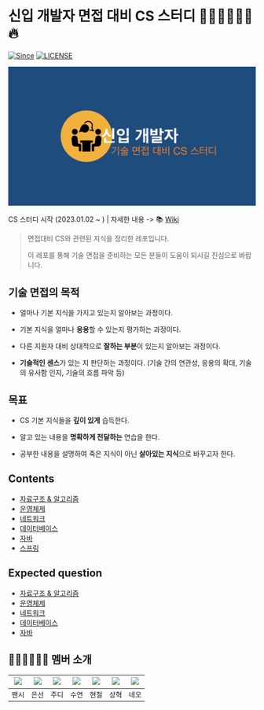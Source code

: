 # 신입 개발자 면접 대비 CS 스터디 👨🏻‍💻👩🏻‍💻 🔥

[![Since](https://img.shields.io/badge/since-2023.01.02-333333.svg?style=flat-square)](https://github.com/Fancy96/2023-CS-Study)
[![LICENSE](https://img.shields.io/dub/l/vibe-d.svg?style=flat-square)](https://github.com/Fancy96/2023-CS-Study/blob/main/LICENSE.md/)

![](/etc/image/developer_interview.jpeg)

CS 스터디 시작 (2023.01.02 ~ ) | 자세한 내용 -> 📚 [Wiki](https://github.com/Fancy96/2023-CS-Study/wiki)

> 면접대비 CS와 관련된 지식을 정리한 레포입니다.
>
> 이 레포를 통해 기술 면접을 준비하는 모든 분들이 도움이 되시길 진심으로 바랍니다.

## 기술 면접의 목적

*   얼마나 기본 지식을 가지고 있는지 알아보는 과정이다.

*   기본 지식을 얼마나 **응용**할 수 있는지 평가하는 과정이다.

*   다른 지원자 대비 상대적으로 **잘하는 부분**이 있는지 알아보는 과정이다.

*   **기술적인 센스**가 있는 지 판단하는 과정이다. (기술 간의 연관성, 응용의 확대, 기술의 유사함 인지, 기술의 흐름 파악 등)

## 목표

* CS 기본 지식들을 **깊이 있게** 습득한다.

* 알고 있는 내용을 **명확하게 전달하는** 연습을 한다.

* 공부한 내용을 설명하여 죽은 지식이 아닌 **살아있는 지식**으로 바꾸고자 한다.

## Contents

* [자료구조 & 알고리즘](https://github.com/Fancy96/2023-CS-Study/blob/main/Algorithm/README.md)
* [운영체제](https://github.com/Fancy96/2023-CS-Study/blob/main/OS/README.md)
* [네트워크](https://github.com/Fancy96/2023-CS-Study/blob/main/Network/README.md)
* [데이터베이스](https://github.com/Fancy96/2023-CS-Study/blob/main/DB/README.md)
* [자바](https://github.com/Fancy96/2023-CS-Study/blob/main/java/README.md)
* [스프링](https://github.com/Fancy96/2023-CS-Study/blob/main/Spring/README.md)

## Expected question

* [자료구조 & 알고리즘](https://github.com/Fancy96/2023-CS-Study/blob/main/Interview/algorithm_expected_question.md)
* [운영체제](https://github.com/Fancy96/2023-CS-Study/blob/main/Interview/os_expected_question.md)
* [네트워크](https://github.com/Fancy96/2023-CS-Study/blob/main/Interview/network_expected_question.md)
* [데이터베이스](https://github.com/Fancy96/2023-CS-Study/blob/main/Interview/db_expected_question.md)
* [자바](https://github.com/Fancy96/2023-CS-Study/blob/main/Interview/java_expected_question.md)

## 👨🏻‍💻👩🏻‍💻 멤버 소개

|[![](https://github.com/devFancy.png?width=200px)](https://github.com/devFancy)|[![](https://github.com/baekeunsun.png?width=200px)](https://github.com/baekeunsun) |[![](https://github.com/ParkJungYoon.png?width=200px)](https://github.com/ParkJungYoon) | [![](https://github.com/namtndus.png?width=200px)](https://github.com/namtndus)|[![](https://github.com/BHC-Chicken.png?width=200px)](https://github.com/BHC-Chicken)|[![](https://github.com/sanghyuk2.png?width=200px)](https://github.com/sanghyuk2) |[![](https://github.com/jthugg.png?width=200px)](https://github.com/jthugg)|
|:---:|:---:|:---:|:---:|:---:|:---:|:---:|
| 팬시 | 은선 | 주디 | 수연 | 현철 | 상혁 | 네오 |

